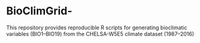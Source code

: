 # BioClimGrid-
This repository provides reproducible R scripts for generating bioclimatic variables (BIO1–BIO19) from the CHELSA-W5E5 climate dataset (1987–2016)
